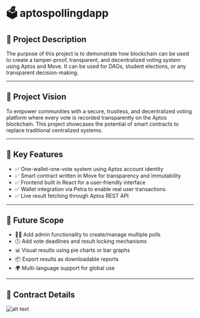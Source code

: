 # 🗳️ aptospollingdapp

## 📘 Project Description

The purpose of this project is to demonstrate how blockchain can be used to create a tamper-proof, transparent, and decentralized voting system using Aptos and Move. It can be used for DAOs, student elections, or any transparent decision-making.

---

## 🌟 Project Vision

To empower communities with a secure, trustless, and decentralized voting platform where every vote is recorded transparently on the Aptos blockchain. This project showcases the potential of smart contracts to replace traditional centralized systems.

---

## 🚀 Key Features

- ✅ One-wallet-one-vote system using Aptos account identity
- ✅ Smart contract written in Move for transparency and immutability
- ✅ Frontend built in React for a user-friendly interface
- ✅ Wallet integration via Petra to enable real user transactions
- ✅ Live result fetching through Aptos REST API

---

## 🔮 Future Scope

- 🧑‍⚖️ Add admin functionality to create/manage multiple polls
- 🕓 Add vote deadlines and result locking mechanisms
- 📊 Visual results using pie charts or bar graphs
- 📦 Export results as downloadable reports
- 🌍 Multi-language support for global use

---

## 📜 Contract Details

![alt text](<Screenshot 2025-08-05 203210.png>)
